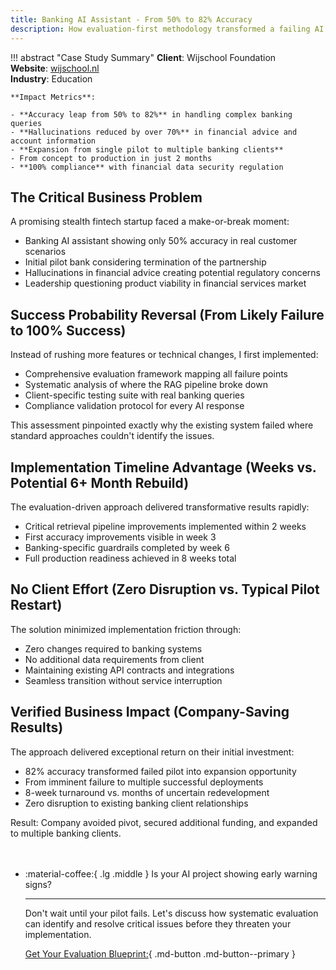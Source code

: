 ```yaml
---
title: Banking AI Assistant - From 50% to 82% Accuracy
description: How evaluation-first methodology transformed a failing AI pilot into a multi-client banking solution
---
```


!!! abstract "Case Study Summary"
    **Client**: Wijschool Foundation  
    **Website**: [wijschool.nl](https://wijschool.nl)  
    **Industry**: Education  
    
    **Impact Metrics**:
    
    - **Accuracy leap from 50% to 82%** in handling complex banking queries
    - **Hallucinations reduced by over 70%** in financial advice and account information
    - **Expansion from single pilot to multiple banking clients**
    - From concept to production in just 2 months
    - **100% compliance** with financial data security regulation

## The Critical Business Problem

A promising stealth fintech startup faced a make-or-break moment:

- Banking AI assistant showing only 50% accuracy in real customer scenarios
- Initial pilot bank considering termination of the partnership
- Hallucinations in financial advice creating potential regulatory concerns
- Leadership questioning product viability in financial services market

## Success Probability Reversal (From Likely Failure to 100% Success)

Instead of rushing more features or technical changes, I first implemented:

- Comprehensive evaluation framework mapping all failure points
- Systematic analysis of where the RAG pipeline broke down
- Client-specific testing suite with real banking queries
- Compliance validation protocol for every AI response

This assessment pinpointed exactly why the existing system failed where standard approaches couldn't identify the issues.

## Implementation Timeline Advantage (Weeks vs. Potential 6+ Month Rebuild)

The evaluation-driven approach delivered transformative results rapidly:

- Critical retrieval pipeline improvements implemented within 2 weeks
- First accuracy improvements visible in week 3
- Banking-specific guardrails completed by week 6
- Full production readiness achieved in 8 weeks total

## No Client Effort (Zero Disruption vs. Typical Pilot Restart)

The solution minimized implementation friction through:

- Zero changes required to banking systems
- No additional data requirements from client
- Maintaining existing API contracts and integrations
- Seamless transition without service interruption

## Verified Business Impact (Company-Saving Results)

The approach delivered exceptional return on their initial investment:

- 82% accuracy transformed failed pilot into expansion opportunity
- From imminent failure to multiple successful deployments
- 8-week turnaround vs. months of uncertain redevelopment
- Zero disruption to existing banking client relationships

Result: Company avoided pivot, secured additional funding, and expanded to multiple banking clients.

<div class="grid cards" style="margin-top: 3rem" markdown>

-   :material-coffee:{ .lg .middle } Is your AI project showing early warning signs?

    ---
    
    Don't wait until your pilot fails. Let's discuss how systematic evaluation can identify and resolve critical issues before they threaten your implementation.

    [Get Your Evaluation Blueprint:](https://cal.com/rok-popov-ledinski/free-consultation){ .md-button .md-button--primary }

</div>